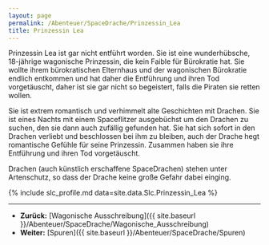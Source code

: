 ```yaml
---
layout: page
permalink: /Abenteuer/SpaceDrache/Prinzessin_Lea
title: Prinzessin Lea
---
```




Prinzessin Lea ist gar nicht entführt worden. Sie ist eine wunderhübsche, 18-jährige wagonische Prinzessin, die kein Faible für Bürokratie hat. Sie wollte ihrem bürokratischen Elternhaus und der wagonischen Bürokratie endlich entkommen und hat daher die Entführung und ihren Tod vorgetäuscht, daher ist sie gar nicht so begeistert, falls die Piraten sie retten wollen.

Sie ist extrem romantisch und verhimmelt alte Geschichten mit Drachen. Sie ist eines Nachts mit einem Spaceflitzer ausgebüchst um den Drachen zu suchen, den sie dann auch zufällig gefunden hat. Sie hat sich sofort in den Drachen verliebt und beschlossen bei ihm zu bleiben, auch der Drache hegt romantische Gefühle für seine Prinzessin. Zusammen haben sie ihre Entführung und ihren Tod vorgetäuscht.

Drachen (auch künstlich erschaffene SpaceDrachen) stehen unter Artenschutz, so dass der Drache keine große Gefahr dabei einging.

{% include slc_profile.md data=site.data.Slc.Prinzessin_Lea %}

***

- **Zurück:** [Wagonische Ausschreibung]({{ site.baseurl }}/Abenteuer/SpaceDrache/Wagonische_Ausschreibung)
- **Weiter:** [Spuren]({{ site.baseurl }}/Abenteuer/SpaceDrache/Spuren)
